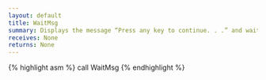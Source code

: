 ```yaml
---
layout: default
title: WaitMsg
summary: Displays the message “Press any key to continue. . .” and waits for the user to press a key.
receives: None
returns: None
---
```

{% highlight asm %}
call WaitMsg
{% endhighlight %}